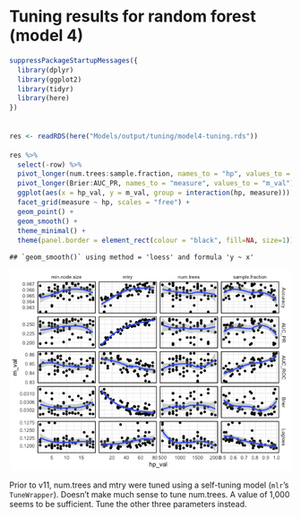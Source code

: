 Tuning results for random forest (model 4)
================

``` r
suppressPackageStartupMessages({
  library(dplyr)
  library(ggplot2)
  library(tidyr)
  library(here)
})


res <- readRDS(here("Models/output/tuning/model4-tuning.rds"))

res %>%
  select(-row) %>%
  pivot_longer(num.trees:sample.fraction, names_to = "hp", values_to = "hp_val") %>%
  pivot_longer(Brier:AUC_PR, names_to = "measure", values_to = "m_val") %>%
  ggplot(aes(x = hp_val, y = m_val, group = interaction(hp, measure))) +
  facet_grid(measure ~ hp, scales = "free") +
  geom_point() +
  geom_smooth() +
  theme_minimal() +
  theme(panel.border = element_rect(colour = "black", fill=NA, size=1))
```

    ## `geom_smooth()` using method = 'loess' and formula 'y ~ x'

![](tuning-model4_files/figure-gfm/unnamed-chunk-1-1.png)<!-- -->

Prior to v11, num.trees and mtry were tuned using a self-tuning model
(`mlr`’s `TuneWrapper`). Doesn’t make much sense to tune num.trees. A
value of 1,000 seems to be sufficient. Tune the other three parameters
instead.
